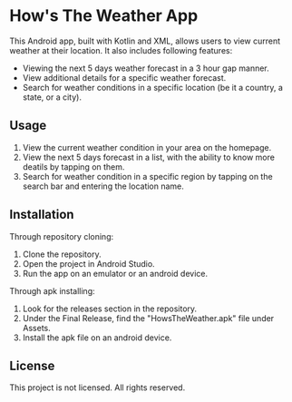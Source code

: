 # How's The Weather App

This Android app, built with Kotlin and XML, allows users to view current weather at their location. It also includes following features:

- Viewing the next 5 days weather forecast in a 3 hour gap manner.
- View additional details for a specific weather forecast.
- Search for weather conditions in a specific location (be it a country, a state, or a city).

## Usage

1. View the current weather condition in your area on the homepage.
2. View the next 5 days forecast in a list, with the ability to know more deatils by tapping on them.
3. Search for weather condition in a specific region by tapping on the search bar and entering the location name.

## Installation

Through repository cloning:
1. Clone the repository.
2. Open the project in Android Studio.
3. Run the app on an emulator or an android device.

Through apk installing:
1. Look for the releases section in the repository.
2. Under the Final Release, find the "HowsTheWeather.apk" file under Assets.
3. Install the apk file on an android device.

## License

This project is not licensed. All rights reserved.
